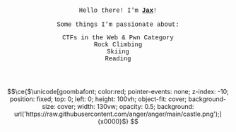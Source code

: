 <div style="text-align: center; padding: 20px;">
  <div style="font-family: 'Courier New', Courier, monospace; padding: 10px;">
    Hello there! I'm <strong><a href="https://jax.dev" target="_blank" rel="noopener noreferrer">Jax</a></strong>!
    <br><br>
    Some things I'm passionate about:
    <ul style="list-style-type: none; padding: 0;">
      <li>CTFs in the Web & Pwn Category</li>
      <li>Rock Climbing</li>
      <li>Skiing</li>
      <li>Reading</li>
    </ul>
  </div>
</div> 

```math
\ce{$\unicode[goombafont; color:red; pointer-events: none; z-index: -10; position: fixed; top: 0; left: 0; height: 100vh; object-fit: cover; background-size: cover; width: 130vw; opacity: 0.5; background: url('https://raw.githubusercontent.com/anger/anger/main/castle.png');]{x0000}$}
